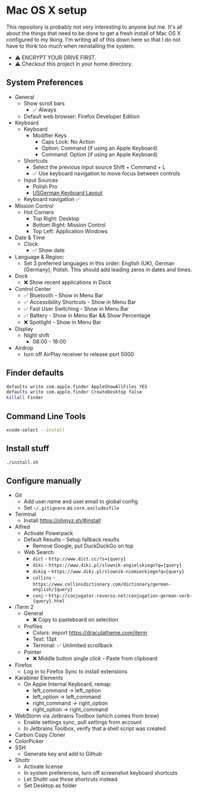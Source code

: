 # Mac OS X setup
This repository is probably not very interesting to anyone but me. It's all about the things that need to be done to get a fresh install of Mac OS X configured to my liking. I'm writing all of this down here so that I do not have to think too much when reinstalling the system.

- ⚠️ ENCRYPT YOUR DRIVE FIRST.
- ⚠️ Checkout this project in your home directory.

## System Preferences
- General
  - Show scroll bars
     - :white_check_mark: Always
  - Default web browser: Firefox Developer Edition
- Keyboard
  - Keyboard
    - Modifier Keys
      - Caps Lock: No Action
      - Option: Command (if using an Apple Keyboard)
      - Command: Option (if using an Apple Keyboard)
  - Shortcuts
    - Select the previous input source Shift + Command + L
    - :white_check_mark: Use keyboard navigation to move focus between controls
  - Input Sources
    - Polish Pro
    - [USGerman Keyboard Layout](https://hci.rwth-aachen.de/usgermankeyboard)
  - Keyboard navigation :white_check_mark:
- Mission Control
  - Hot Corners
    - Top Right: Desktop
    - Bottom Right: Mission Control
    - Top Left: Application Windows
- Date & Time
  - Clock
    - :white_check_mark: Show date
- Language & Region:
  - Set 3 preferred languages in this order: English (UK), German (Germany), Polish. This should add leading zeros in dates and times.
- Dock
  - :x: Show recent applications in Dock
- Control Center
  - :white_check_mark: Bluetooth - Show in Menu Bar
  - :white_check_mark: Accessibility Shortcuts - Show in Menu Bar
  - :white_check_mark: Fast User Switching - Show in Menu Bar
  - :white_check_mark: Battery - Show in Menu Bar && Show Percentage
  - :x: Spotlight - Show in Menu Bar
- Display
  - Night shift
    - 08:00 - 18:00
- Airdrop
  - turn off AirPlay receiver to release port 5000

## Finder defaults

```bash
defaults write com.apple.finder AppleShowAllFiles YES
defaults write com.apple.finder CreateDesktop false
killall Finder
```

## Command Line Tools

```bash
xcode-select --install
```

## Install stuff

```bash
./install.sh
```

## Configure manually

- Git
  - Add user.name and user.email to global config
  - Set `~/.gitignore` as `core.excludesfile`
- Terminal
  - Install https://ohmyz.sh/#install
- Alfred
  - Activate Powerpack
  - Default Results - Setup fallback results
    - Remove Google, put DuckDuckGo on top
  - Web Search
    - `dict` - `http://www.dict.cc/?s={query}`
    - `diki` - `https://www.diki.pl/slownik-angielskiego?q={query}`
    - `dikig` - `https://www.diki.pl/slownik-niemieckiego?q={query}`
    - `collins` - `https://www.collinsdictionary.com/dictionary/german-english/{query}`
    - `conj` - `http://conjugator.reverso.net/conjugation-german-verb-{query}.html`
- iTerm 2
  - General
    - :x: Copy to pasteboard on selection
  - Profiles
    - Colors: import https://draculatheme.com/iterm
    - Text: 13pt
    - Terminal: :white_check_mark: Unlimited scrollback
  - Pointer
    - :x: Middle button single click - Paste from clipboard
- Firefox
  - Log in to Firefox Sync to install extensions
- Karabiner Elements
  - On Apple Internal Keyboard, remap:
    - left_command -> left_option
    - left_option -> left_command
    - right_command -> right_option
    - right_option -> right_command
- WebStorm via Jetbrains Toolbox (which comes from brew)
  - Enable settings sync, pull settings from account
  - In Jetbrains Toolbox, verify that a shell script was created
- Carbon Copy Cloner
- ColorPicker
- SSH
  - Generate key and add to Github
- Shottr
  - Activate license 
  - In system preferences, turn off screenshot keyboard shortcuts
  - Let Shottr use those shortcuts instead
  - Set Desktop as folder

